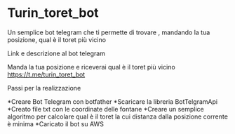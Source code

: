 # Turin_toret_bot

Un semplice bot telegram che ti permette di trovare , mandando la tua posizione, qual è il toret più vicino

Link e descrizione al bot telegram

Manda la tua posizione e riceverai qual è il toret più vicino https://t.me/turin_toret_bot

Passi per la realizzazione

*Creare Bot Telegram con botfather
*Scaricare la libreria BotTelgramApi
*Creato file txt con le coordinate delle fontane
*Creare un semplice algoritmo per calcolare qual è il toret la cui distanza dalla posizione corrente è minima
*Caricato il bot su AWS
